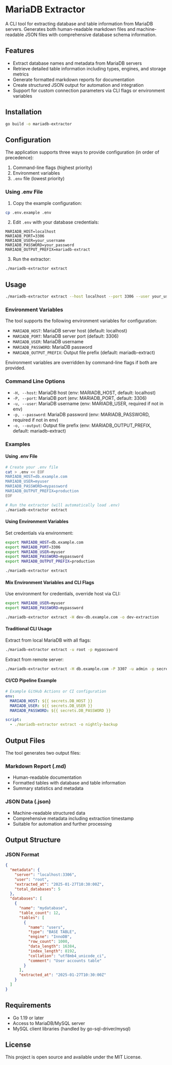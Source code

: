 # MariaDB Extractor

A CLI tool for extracting database and table information from MariaDB servers. Generates both human-readable markdown files and machine-readable JSON files with comprehensive database schema information.

## Features

- Extract database names and metadata from MariaDB servers
- Retrieve detailed table information including types, engines, and storage metrics
- Generate formatted markdown reports for documentation
- Create structured JSON output for automation and integration
- Support for custom connection parameters via CLI flags or environment variables

## Installation

```bash
go build -o mariadb-extractor
```

## Configuration

The application supports three ways to provide configuration (in order of precedence):
1. Command-line flags (highest priority)
2. Environment variables 
3. `.env` file (lowest priority)

### Using .env File

1. Copy the example configuration:
```bash
cp .env.example .env
```

2. Edit `.env` with your database credentials:
```env
MARIADB_HOST=localhost
MARIADB_PORT=3306
MARIADB_USER=your_username
MARIADB_PASSWORD=your_password
MARIADB_OUTPUT_PREFIX=mariadb-extract
```

3. Run the extractor:
```bash
./mariadb-extractor extract
```

## Usage

```bash
./mariadb-extractor extract --host localhost --port 3306 --user your_username --password your_password --output my-extraction
```

### Environment Variables

The tool supports the following environment variables for configuration:

- `MARIADB_HOST`: MariaDB server host (default: localhost)
- `MARIADB_PORT`: MariaDB server port (default: 3306)
- `MARIADB_USER`: MariaDB username
- `MARIADB_PASSWORD`: MariaDB password
- `MARIADB_OUTPUT_PREFIX`: Output file prefix (default: mariadb-extract)

Environment variables are overridden by command-line flags if both are provided.

### Command Line Options

- `-H, --host`: MariaDB host (env: MARIADB_HOST, default: localhost)
- `-P, --port`: MariaDB port (env: MARIADB_PORT, default: 3306)
- `-u, --user`: MariaDB username (env: MARIADB_USER, required if not in env)
- `-p, --password`: MariaDB password (env: MARIADB_PASSWORD, required if not in env)
- `-o, --output`: Output file prefix (env: MARIADB_OUTPUT_PREFIX, default: mariadb-extract)

### Examples

#### Using .env File

```bash
# Create your .env file
cat > .env << EOF
MARIADB_HOST=db.example.com
MARIADB_USER=myuser
MARIADB_PASSWORD=mypassword
MARIADB_OUTPUT_PREFIX=production
EOF

# Run the extractor (will automatically load .env)
./mariadb-extractor extract
```

#### Using Environment Variables

Set credentials via environment:
```bash
export MARIADB_HOST=db.example.com
export MARIADB_PORT=3306
export MARIADB_USER=myuser
export MARIADB_PASSWORD=mypassword
export MARIADB_OUTPUT_PREFIX=production

./mariadb-extractor extract
```

#### Mix Environment Variables and CLI Flags

Use environment for credentials, override host via CLI:
```bash
export MARIADB_USER=myuser
export MARIADB_PASSWORD=mypassword

./mariadb-extractor extract -H dev-db.example.com -o dev-extraction
```

#### Traditional CLI Usage

Extract from local MariaDB with all flags:
```bash
./mariadb-extractor extract -u root -p mypassword
```

Extract from remote server:
```bash
./mariadb-extractor extract -H db.example.com -P 3307 -u admin -p secret -o production-db
```

#### CI/CD Pipeline Example

```yaml
# Example GitHub Actions or CI configuration
env:
  MARIADB_HOST: ${{ secrets.DB_HOST }}
  MARIADB_USER: ${{ secrets.DB_USER }}
  MARIADB_PASSWORD: ${{ secrets.DB_PASSWORD }}

script:
  - ./mariadb-extractor extract -o nightly-backup
```

## Output Files

The tool generates two output files:

### Markdown Report (.md)
- Human-readable documentation
- Formatted tables with database and table information
- Summary statistics and metadata

### JSON Data (.json)
- Machine-readable structured data
- Comprehensive metadata including extraction timestamp
- Suitable for automation and further processing

## Output Structure

### JSON Format
```json
{
  "metadata": {
    "server": "localhost:3306",
    "user": "root",
    "extracted_at": "2025-01-27T10:30:00Z",
    "total_databases": 5
  },
  "databases": [
    {
      "name": "mydatabase",
      "table_count": 12,
      "tables": [
        {
          "name": "users",
          "type": "BASE TABLE",
          "engine": "InnoDB",
          "row_count": 1000,
          "data_length": 16384,
          "index_length": 8192,
          "collation": "utf8mb4_unicode_ci",
          "comment": "User accounts table"
        }
      ],
      "extracted_at": "2025-01-27T10:30:00Z"
    }
  ]
}
```

## Requirements

- Go 1.19 or later
- Access to MariaDB/MySQL server
- MySQL client libraries (handled by go-sql-driver/mysql)

## License

This project is open source and available under the MIT License.